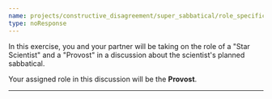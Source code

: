 ```yaml
---
name: projects/constructive_disagreement/super_sabbatical/role_specific_instructions_preamble_provost.md
type: noResponse
---
```


In this exercise, you and your partner will be taking on the role of a "Star Scientist" and a "Provost" in a discussion about the scientist's planned sabbatical.

Your assigned role in this discussion will be the **Provost**.

---
